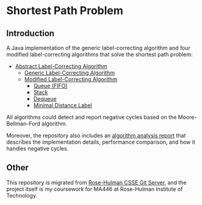 # Shortest Path Problem

## Introduction

A Java implementation of the generic label-correcting algorithm and four modified label-correcting algorithms that solve the shortest path problem:

* [Abstract Label-Correcting Algorithm](https://github.com/shunfan/shortest-path-algorithm/blob/master/src/algorithms/AbstractAlgorithm.java)
  * [Generic Label-Correcting Algorithm](https://github.com/shunfan/shortest-path-algorithm/blob/master/src/algorithms/GenericAlgorithm.java)
  * [Modified Label-Correcting Algorithm](https://github.com/shunfan/shortest-path-algorithm/blob/master/src/algorithms/ModifiedAlgorithm.java)
    * [Queue (FIFO)](https://github.com/shunfan/shortest-path-algorithm/blob/master/src/algorithms/FIFOAlgorithm.java)
    * [Stack](https://github.com/shunfan/shortest-path-algorithm/blob/master/src/algorithms/StackAlgorithm.java)
    * [Dequeue](https://github.com/shunfan/shortest-path-algorithm/blob/master/src/algorithms/DequeAlgorithm.java)
    * [Minimal Distance Label](https://github.com/shunfan/shortest-path-algorithm/blob/master/src/algorithms/MinimumDistanceAlgorithm.java)

All algorithms could detect and report negative cycles based on the Moore-Bellman-Ford algorithm.

Moreover, the repository also includes an [algorithm analysis report](https://github.com/shunfan/shortest-path-algorithm/blob/master/report.pdf) that describes the implementation details, performance comparison, and how it handles negative cycles.

## Other

This repository is migrated from [Rose-Hulman CSSE Git Server](https://ada.csse.rose-hulman.edu/dus/MA446-Project-1), and the project itself is my coursework for MA446 at Rose-Hulman Institute of Technology.
